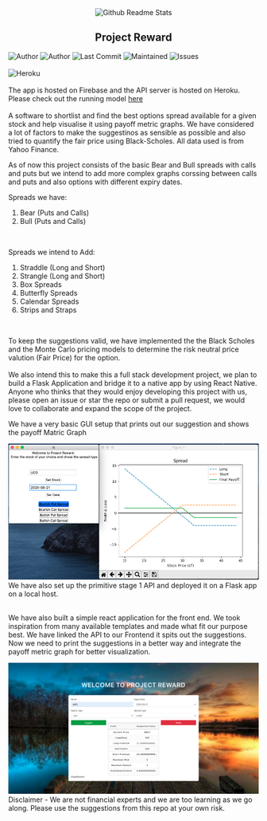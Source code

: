 <p align="center">
 <img width="100px" src="https://res.cloudinary.com/anuraghazra/image/upload/v1594908242/logo_ccswme.svg" align="center" alt="Github Readme Stats" />
 <h2 align="center">Project Reward</h2>
</p>

![Author](https://img.shields.io/badge/author-ApurvShah007-green)
![Author](https://img.shields.io/badge/author-ChiragJhawar-green)
![Last Commit](https://img.shields.io/github/last-commit/ChiragJhawar/ProjectReward)
![Maintained](https://img.shields.io/maintenance/yes/2020)
![Issues](https://img.shields.io/github/issues/ChiragJhawar/ProjectReward)
<br />
<br />
![Heroku](https://heroku-badge.herokuapp.com/?app=heroku-badge)
<br />
<br />
The app is hosted on Firebase and the API server is hosted on Heroku. Please check out the running model [here](https://test-77ff3.web.app/)
<br />
<br />
A software to shortlist and find the best options spread available for a given stock and help visualise it using payoff metric graphs. We have considered a lot of factors to make the suggestinos as sensible as possible and also tried to quantify the fair price using Black-Scholes. All data used is from Yahoo Finance.

As of now this project consists of the basic Bear and Bull spreads with calls and puts but we intend to add more complex graphs corssing between calls and puts and also options with different expiry dates.

Spreads we have:
1. Bear (Puts and Calls)
2.  Bull (Puts and Calls) 
<br />

Spreads we intend to Add:
1. Straddle (Long and Short)
2. Strangle (Long and Short)
3. Box Spreads
4. Butterfly Spreads
5. Calendar Spreads
6. Strips and Straps
<br />

To keep the suggestions valid, we have implemented the the Black Scholes and the Monte Carlo pricing models to determine the risk neutral price valution (Fair Price) for the option. <br /> <br />
We also intend this to make this a full stack development project, we plan to build a Flask Application and bridge it to a native app by using React Native. Anyone who thinks that they would enjoy developing this project with us, please open an issue or star the repo or submit a pull request, we would love to collaborate and expand the scope of the project. 

We have a very basic GUI setup that prints out our suggestion and shows the payoff Matric Graph

<img src="GUI3.png" />
<br />
We have also set up the primitive stage 1 API and deployed it on a Flask app on a local host.   <br /> <br /> 

We have also built a simple react application for the front end. We took inspiration from many available templates and made what fit our purpose best. We have linked the API to our Frontend it spits out the suggestions. Now we need to print the suggestions in a better way and integrate the payoff metric graph for better visualization. <br /> 

<img src="react_final_pic.png" />
Disclaimer - We are not financial experts and we are too learning as we go along. Please use the suggestions from this repo at your own risk.<br /> 

